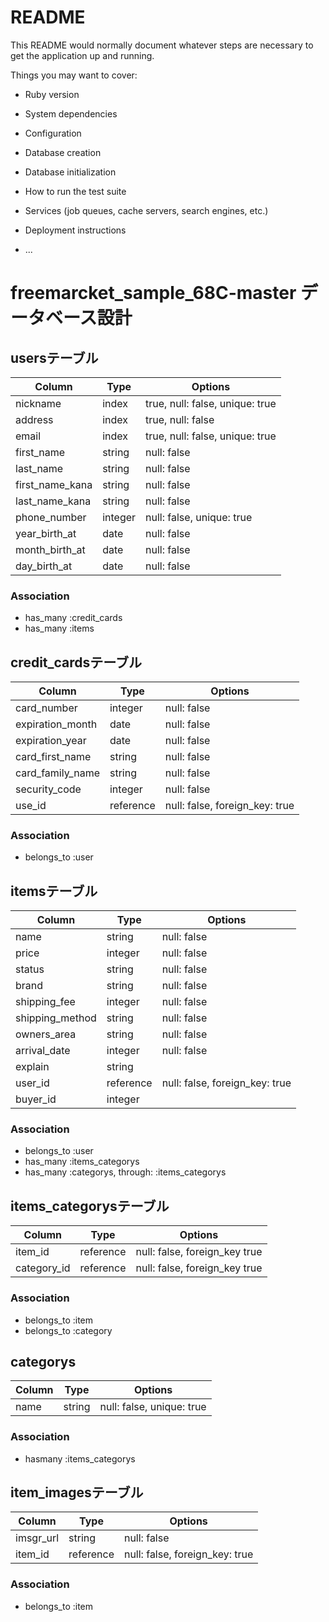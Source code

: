 # README

This README would normally document whatever steps are necessary to get the
application up and running.

Things you may want to cover:

* Ruby version

* System dependencies

* Configuration

* Database creation

* Database initialization

* How to run the test suite

* Services (job queues, cache servers, search engines, etc.)

* Deployment instructions

* ...
# freemarcket_sample_68C-master データベース設計
## usersテーブル
|Column|Type|Options|
|------|----|-------|
|nickname|index|true, null: false, unique: true|
|address|index|true, null: false|
|email|index|true, null: false, unique: true|
|first_name|string|null: false|
|last_name|string|null: false|
|first_name_kana|string|null: false|
|last_name_kana|string|null: false|
|phone_number|integer|null: false, unique: true|
|year_birth_at|date|null: false|
|month_birth_at|date|null: false|
|day_birth_at|date|null: false|
### Association
- has_many :credit_cards
- has_many :items

## credit_cardsテーブル
|Column|Type|Options|
|------|----|-------|
|card_number|integer|null: false|
|expiration_month|date|null: false|
|expiration_year|date|null: false|
|card_first_name|string|null: false|
|card_family_name|string|null: false|
|security_code|integer|null: false|
|use_id|reference|null: false, foreign_key: true|
### Association
- belongs_to :user

## itemsテーブル
|Column|Type|Options|
|------|----|-------|
|name|string|null: false|
|price|integer|null: false|
|status|string|null: false|
|brand|string|null: false|
|shipping_fee|integer|null: false|
|shipping_method|string|null: false|
|owners_area|string|null: false|
|arrival_date|integer|null: false|
|explain|string||
|user_id|reference|null: false, foreign_key: true|
|buyer_id|integer||
### Association
- belongs_to :user
- has_many :items_categorys
- has_many :categorys, through: :items_categorys

## items_categorysテーブル
|Column|Type|Options|
|------|----|-------|
|item_id|reference|null: false, foreign_key true|
|category_id|reference|null: false, foreign_key true|
### Association
- belongs_to :item
- belongs_to :category

## categorys
|Column|Type|Options|
|------|----|-------|
|name|string|null: false, unique: true|
### Association
- hasmany :items_categorys

## item_imagesテーブル
|Column|Type|Options|
|------|----|-------|
|imsgr_url|string|null: false|
|item_id|reference|null: false, foreign_key: true|
### Association
- belongs_to :item